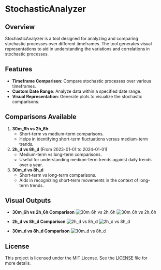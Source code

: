 # StochasticAnalyzer

## Overview

StochasticAnalyzer is a tool designed for analyzing and comparing stochastic processes over different timeframes. The tool generates visual representations to aid in understanding the variations and correlations in stochastic processes.

## Features

- **Timeframe Comparison**: Compare stochastic processes over various timeframes.
- **Custom Date Range**: Analyze data within a specified date range.
- **Visual Representation**: Generate plots to visualize the stochastic comparisons.

## Comparisons Available

1. **30m_6h vs 2h_6h**
    - Short-term vs medium-term comparisons.
    - Helps in identifying short-term fluctuations versus medium-term trends.
2. **2h_d vs 8h_d** (From 2023-01-01 to 2024-01-01)
    - Medium-term vs long-term comparisons.
    - Useful for understanding medium-term trends against daily trends over a year.
3. **30m_d vs 8h_d**
    - Short-term vs long-term comparisons.
    - Aids in recognizing short-term movements in the context of long-term trends.

## Visual Outputs

- **30m_6h vs 2h_6h Comparison**
    ![30m_6h vs 2h_6h](https://github.com/4D4937/StochasticAnalyzer/assets/24792768/6cd80bba-e33a-43ec-b7e5-50ede3fda43f)
    ![30m_6h vs 2h_6h](https://github.com/4D4937/StochasticAnalyzer/assets/24792768/6a64ff54-730f-4bac-bda5-623b9e2ec9d7)

- **2h_d vs 8h_d Comparison**
    ![2h_d vs 8h_d](https://github.com/4D4937/StochasticAnalyzer/assets/24792768/13cb1fab-ff09-4b71-82ef-f31b9ea2f6fd)
    ![2h_d vs 8h_d](https://github.com/4D4937/StochasticAnalyzer/assets/24792768/acc92287-03c6-4264-a658-a445222eb30f)

- **30m_d vs 8h_d Comparison**
    ![30m_d vs 8h_d](https://github.com/4D4937/StochasticAnalyzer/assets/24792768/71013ab1-f8a6-4b1f-9f83-7a519078207c)


## License

This project is licensed under the MIT License. See the [LICENSE](LICENSE) file for more details.
